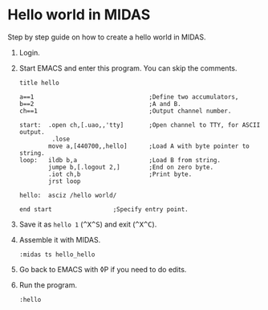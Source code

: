 # Hello world in MIDAS

Step by step guide on how to create a hello world in MIDAS.

1. Login.

2. Start EMACS and enter this program.  You can skip the comments.

    ```
    title hello
    
    a==1                                ;Define two accumulators,
    b==2                                ;A and B.
    ch==1                               ;Output channel number.
    
    start:  .open ch,[.uao,,'tty]       ;Open channel to TTY, for ASCII output.
             .lose
            move a,[440700,,hello]      ;Load A with byte pointer to string.
    loop:   ildb b,a                    ;Load B from string.
            jumpe b,[.logout 2,]        ;End on zero byte.
            .iot ch,b                   ;Print byte.
    	    jrst loop
    
    hello:  asciz /hello world/
    
    end start				  ;Specify entry point.
    ```

3. Save it as `hello 1` (<kbd>^X</kbd><kbd>^S</kbd>) and exit (<kbd>^X</kbd><kbd>^C</kbd>).

4. Assemble it with MIDAS.

       :midas ts hello_hello

5. Go back to EMACS with ◊P if you need to do edits.

6. Run the program.

       :hello
